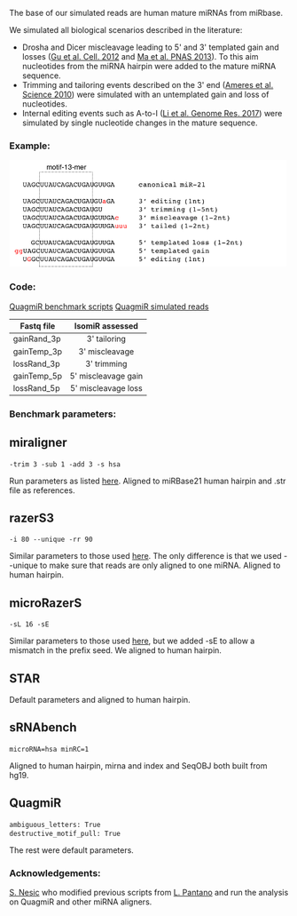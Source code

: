 The base of our simulated reads are human mature miRNAs from miRbase. 

We simulated all biological scenarios described in the literature:
* Drosha and Dicer miscleavage leading to 5' and 3' templated gain and losses ([Gu et al. Cell. 2012](https://www.sciencedirect.com/science/article/pii/S0092867412012457?via%3Dihub) and [Ma et al. PNAS 2013](http://www.pnas.org/content/110/51/20687)). To this aim nucleotides from the miRNA hairpin were added to the mature miRNA sequence.
* Trimming and tailoring events described on the 3' end ([Ameres et al. Science 2010](http://science.sciencemag.org/content/328/5985/1534.long)) were simulated with an untemplated gain and loss of nucleotides.
* Internal editing events such as A-to-I ([Li et al. Genome Res. 2017](https://genome.cshlp.org/content/28/1/132.full)) were simulated by single nucleotide changes in the mature sequence.

### Example:
![Example modifications bechmarked](https://raw.githubusercontent.com/Gu-Lab-RBL-NCI/QuagmiR/master/doc/bench.png)

### Code:
[QuagmiR benchmark scripts](https://github.com/Gu-Lab-RBL-NCI/simulate-miRNA-reads)
[QuagmiR simulated reads](https://github.com/Gu-Lab-RBL-NCI/simulate-miRNA-reads/tree/master/SimulatedReads)

| Fastq file    | IsomiR assessed    |
| ------------- |:------------------:|
| gainRand_3p   | 3' tailoring       |
| gainTemp_3p   | 3' miscleavage     |
| lossRand_3p   | 3' trimming        |
| gainTemp_5p   | 5' miscleavage gain|
| lossRand_5p   | 5' miscleavage loss|

### Benchmark parameters:
## miraligner
```
-trim 3 -sub 1 -add 3 -s hsa
 ```
Run parameters as listed [here](https://github.com/lpantano/mypubs/blob/master/mirna/mirannotation/mirannotation.sh).
Aligned to miRBase21 human hairpin and .str file as references.

## razerS3
```
-i 80 --unique -rr 90
```
Similar parameters to those used [here](https://github.com/lpantano/mypubs/blob/master/mirna/mirannotation/mirannotation.sh). 
The only difference is that we used --unique to make sure that reads are only aligned to one miRNA.
Aligned to human hairpin.

## microRazerS
```
-sL 16 -sE
```
Similar parameters to those used [here](https://github.com/lpantano/mypubs/blob/master/mirna/mirannotation/mirannotation.sh), but we added -sE to allow a mismatch in the prefix seed.
We aligned to human hairpin.

## STAR 
Default parameters and aligned to human hairpin.

## sRNAbench
```
microRNA=hsa minRC=1
```
Aligned to human hairpin, mirna and index and SeqOBJ both built from hg19.

## QuagmiR
```
ambiguous_letters: True
destructive_motif_pull: True
```
The rest were default parameters.


### Acknowledgements:
[S. Nesic](https://github.com/snesic) who modified previous scripts from [L. Pantano](https://github.com/lpantano/mypubs/tree/master/mirna/mirannotation) and run the analysis on QuagmiR and other miRNA aligners.

